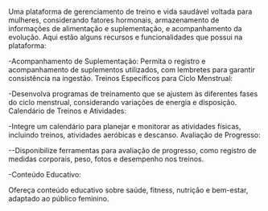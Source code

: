 Uma plataforma de gerenciamento de treino e vida saudável voltada para mulheres, considerando fatores hormonais, armazenamento de informações de alimentação e suplementação, e acompanhamento da evolução. Aqui estão alguns recursos e funcionalidades que possui na  plataforma:


-Acompanhamento de Suplementação:
Permita o registro e acompanhamento de suplementos utilizados, com lembretes para garantir consistência na ingestão.
Treinos Específicos para Ciclo Menstrual:

-Desenvolva programas de treinamento que se ajustem às diferentes fases do ciclo menstrual, considerando variações de energia e disposição.
Calendário de Treinos e Atividades:

-Integre um calendário para planejar e monitorar as atividades físicas, incluindo treinos, atividades aeróbicas e descanso.
Avaliação de Progresso:

--Disponibilize ferramentas para avaliação de progresso, como registro de medidas corporais, peso, fotos e desempenho nos treinos.

-Conteúdo Educativo:

Ofereça conteúdo educativo sobre saúde, fitness, nutrição e bem-estar, adaptado ao público feminino.